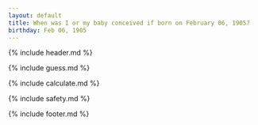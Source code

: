 ```yaml
---
layout: default
title: When was I or my baby conceived if born on February 06, 1905?
birthday: Feb 06, 1905
---
```


{% include header.md %}

{% include guess.md %}

{% include calculate.md %}

{% include safety.md %}

{% include footer.md %}



